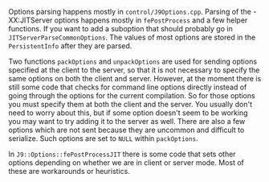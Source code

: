 <!--
Copyright (c) 2018, 2019 IBM Corp. and others

This program and the accompanying materials are made available under
the terms of the Eclipse Public License 2.0 which accompanies this
distribution and is available at https://www.eclipse.org/legal/epl-2.0/
or the Apache License, Version 2.0 which accompanies this distribution and
is available at https://www.apache.org/licenses/LICENSE-2.0.

This Source Code may also be made available under the following
Secondary Licenses when the conditions for such availability set
forth in the Eclipse Public License, v. 2.0 are satisfied: GNU
General Public License, version 2 with the GNU Classpath
Exception [1] and GNU General Public License, version 2 with the
OpenJDK Assembly Exception [2].

[1] https://www.gnu.org/software/classpath/license.html
[2] http://openjdk.java.net/legal/assembly-exception.html

SPDX-License-Identifier: EPL-2.0 OR Apache-2.0 OR GPL-2.0 WITH Classpath-exception-2.0 OR LicenseRef-GPL-2.0 WITH Assembly-exception
-->

Options parsing happens mostly in `control/J9Options.cpp`. Parsing of the -XX:JITServer options happens mostly in `fePostProcess` and a few helper functions. If you want to add a suboption that should probably go in `JITServerParseCommonOptions`. The values of most options are stored in the `PersistentInfo` after they are parsed.

Two functions `packOptions` and `unpackOptions` are used for sending options specified at the client to the server, so that it is not necessary to specify the same options on both the client and server. However, at the moment there is still some code that checks for command line options directly instead of going through the options for the current compilation. So for those options you must specify them at both the client and the server. You usually don't need to worry about this, but if some option doesn't seem to be working you may want to try adding it to the server as well. There are also a few options which are not sent because they are uncommon and difficult to serialize. Such options are set to `NULL` within `packOptions`.

In `J9::Options::fePostProcessJIT` there is some code that sets other options depending on whether we are in client or server mode. Most of these are workarounds or heuristics.
